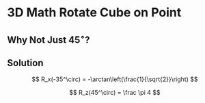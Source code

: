 # 3D Math Rotate Cube on Point

## Why Not Just $45^\circ$?

## Solution

$$
R_x(-35^\circ) = -\arctan\left(\frac{1}{\sqrt{2}}\right)
$$

$$
R_z(45^\circ) = \frac \pi 4
$$